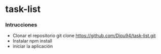 # task-list

### Intrucciones

- Clonar el repositorio git clone https://github.com/Djpu94/task-list.git
- Instalar npm install
- iniciar la aplicación
